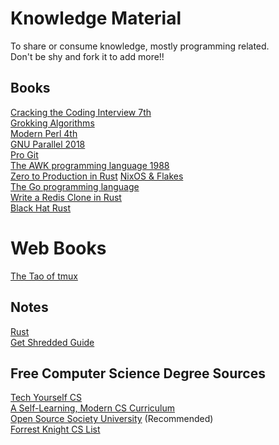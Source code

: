 # Knowledge Material

To share or consume knowledge, mostly programming related.  
Don't be shy and fork it to add more!!

## Books

[Cracking the Coding Interview 7th](./books/cracking-the-coding-interview-6th-edition.pdf)  
[Grokking Algorithms](./books/grokking-algorithms.pdf)  
[Modern Perl 4th](./books/modern-perl-fourth-edition_p1_0.pdf)  
[GNU Parallel 2018](./books/gnu-parallel-2018.pdf)  
[Pro Git](./books/pro-git.pdf)  
[The AWK programming language 1988](<./books/the-awk-programming-language(1988).pdf>)  
[Zero to Production in Rust](./books/zero-to-production-in-rust.pdf)
[NixOS & Flakes](https://nixos-and-flakes.thiscute.world/)  
[The Go programming language](./books/the-go-programming-language.pdf)  
[Write a Redis Clone in Rust](./books/write-a-redis-clone-in-rust.pdf)  
[Black Hat Rust](./books/black-hat-rust-2022.pdf)  

# Web Books

[The Tao of tmux](https://leanpub.com/the-tao-of-tmux/read)

## Notes

[Rust](./rust/notes.md)  
[Get Shredded Guide](./fitness/get-shredded-guide.md)

## Free Computer Science Degree Sources

[Tech Yourself CS](https://teachyourselfcs.com/)  
[A Self-Learning, Modern CS Curriculum](https://functionalcs.github.io/curriculum/)  
[Open Source Society University](https://github.com/ossu/computer-science) (Recommended)  
[Forrest Knight CS List](https://github.com/ForrestKnight/open-source-cs)  
